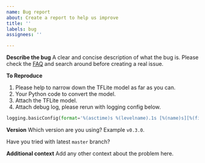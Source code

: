 ```yaml
---
name: Bug report
about: Create a report to help us improve
title: ''
labels: bug
assignees: ''

---
```


**Describe the bug**
A clear and concise description of what the bug is.
Please check the [FAQ](https://github.com/jackwish/tflite2onnx/blob/master/docs/faq.md)
and search around before creating a real issue.


**To Reproduce**
1. Please help to narrow down the TFLite model as far as you can.
2. Your Python code to convert the model.
3. Attach the TFLite model.
4. Attach debug log, please rerun with logging config below.
```python
logging.basicConfig(format='%(asctime)s %(levelname).1s [%(name)s][%(filename)s:%(lineno)d] %(message)s', level=logging.DEBUG)
```

**Version**
Which version are you using? Example `v0.3.0`.

Have you tried with latest `master` branch?


**Additional context**
Add any other context about the problem here.
